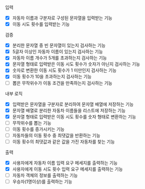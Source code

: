 입력
- [x] 자동차 이름과 구분자로 구성된 문자열을 입력받는 기능
- [x] 이동 시도 횟수를 입력받는 기능

검증
- [x] 분리한 문자열 중 빈 문자열이 있는지 검사하는 기능
- [x] 5글자 이상인 자동차 이름이 있는지 검사하는 기능
- [x] 자동차 이름 개수가 5개를 초과하는지 검사하는 기능
- [x] 문자열 형태로 입력받은 이동 시도 횟수가 숫자가 아닌지 검사하는 기능
- [x] 숫자로 변환한 이동 시도 횟수가 1 미만인지 검사하는 기능
- [x] 이동 횟수가 10을 초과하는지 검사하는 기능
- [ ] 뽑은 무작위수가 이동 조건을 만족하는지 검사하는 기능

내부 로직
- [x] 입력받은 문자열을 구분자로 분리하여 문자열 배열에 저장하는 기능
- [x] 문자열 배열로 분리한 자동차 이름들을 리스트에 저장하는 기능
- [x] 문자열 형태로 입력받은 이동 시도 횟수를 숫자 형태로 변환하는 기능
- [ ] 무작위수를 뽑는 기능
- [ ] 이동 횟수를 증가시키는 기능
- [ ] 자동차들의 이동 횟수 중 최댓값을 반환하는 기능
- [ ] 이동 횟수의 최댓값과 같은 값을 가진 자동차를 찾는 기능

출력
- [x] 사용자에게 자동차 이름 입력 요구 메세지를 출력하는 기능
- [x] 사용자에게 이동 시도 횟수 입력 요구 메세지를 출력하는 기능
- [ ] 자동차 객체의 정보를 출력하는 기능
- [ ] 우승자(1명이상)를 출력하는 기능